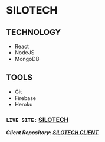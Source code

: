 # SILOTECH

## TECHNOLOGY

- React
- NodeJS
- MongoDB

## TOOLS

- Git
- Firebase
- Heroku

### `LIVE SITE:` [SILOTECH](https://silotech-shop.web.app/)

**_Client Repository:_** **_[SILOTECH CLIENT](https://github.com/mekaiser/silotech-client)_**
